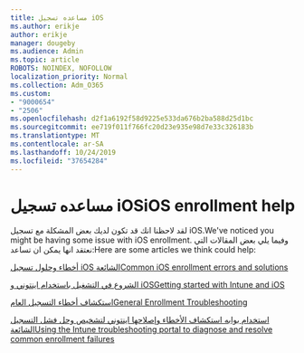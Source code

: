 ```yaml
---
title: مساعده تسجيل iOS
ms.author: erikje
author: erikje
manager: dougeby
ms.audience: Admin
ms.topic: article
ROBOTS: NOINDEX, NOFOLLOW
localization_priority: Normal
ms.collection: Adm_O365
ms.custom:
- "9000654"
- "2506"
ms.openlocfilehash: d2f1a6192f58d9225e533da676b2ba588d25d1bc
ms.sourcegitcommit: ee719f011f766fc20d23e935e98d7e33c326183b
ms.translationtype: MT
ms.contentlocale: ar-SA
ms.lasthandoff: 10/24/2019
ms.locfileid: "37654284"
---
```

# <a name="ios-enrollment-help"></a><span data-ttu-id="c46f3-102">مساعده تسجيل iOS</span><span class="sxs-lookup"><span data-stu-id="c46f3-102">iOS enrollment help</span></span>

<span data-ttu-id="c46f3-103">لقد لاحظنا انك قد تكون لديك بعض المشكلة مع تسجيل iOS.</span><span class="sxs-lookup"><span data-stu-id="c46f3-103">We've noticed you might be having some issue with iOS enrollment.</span></span> <span data-ttu-id="c46f3-104">وفيما يلي بعض المقالات التي نعتقد انها يمكن ان تساعد:</span><span class="sxs-lookup"><span data-stu-id="c46f3-104">Here are some articles we think could help:</span></span> 

[<span data-ttu-id="c46f3-105">أخطاء وحلول تسجيل iOS الشائعة</span><span class="sxs-lookup"><span data-stu-id="c46f3-105">Common iOS enrollment errors and solutions</span></span>](https://support.microsoft.com/help/4039809/troubleshooting-ios-device-enrollment-in-intune)

[<span data-ttu-id="c46f3-106">الشروع في التشغيل باستخدام اينتوني و iOS</span><span class="sxs-lookup"><span data-stu-id="c46f3-106">Getting started with Intune and iOS</span></span>](https://docs.microsoft.com/intune/enrollment/ios-enroll)

[<span data-ttu-id="c46f3-107">استكشاف أخطاء التسجيل العام</span><span class="sxs-lookup"><span data-stu-id="c46f3-107">General Enrollment Troubleshooting</span></span>](https://docs.microsoft.com/intune/enrollment/troubleshoot-device-enrollment-in-intune)

[<span data-ttu-id="c46f3-108">استخدام بوابه استكشاف الأخطاء وإصلاحها اينتوني لتشخيص وحل فشل التسجيل الشائعة</span><span class="sxs-lookup"><span data-stu-id="c46f3-108">Using the Intune troubleshooting portal to diagnose and resolve common enrollment failures</span></span>](https://docs.microsoft.com/intune/help-desk-operators)